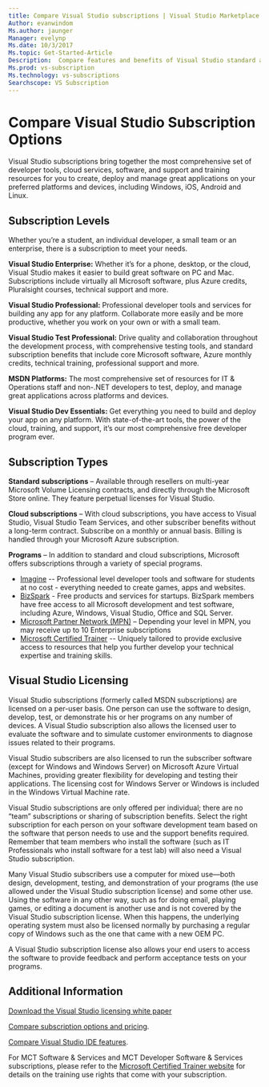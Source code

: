 ```yaml
---
title: Compare Visual Studio subscriptions | Visual Studio Marketplace
Author: evanwindom
Ms.author: jaunger
Manager: evelynp
Ms.date: 10/3/2017
Ms.topic: Get-Started-Article
Description:  Compare features and benefits of Visual Studio standard and cloud subscriptions
Ms.prod: vs-subscription
Ms.technology: vs-subscriptions
Searchscope: VS Subscription
---
```


# Compare Visual Studio Subscription Options

Visual Studio subscriptions bring together the most comprehensive set of developer tools, cloud services, software, and support and training resources for you to create, deploy and manage great applications on your preferred platforms and devices, including Windows, iOS, Android and Linux. 

## Subscription Levels
Whether you’re a student, an individual developer, a small team or an enterprise, there is a subscription to meet your needs. 

**Visual Studio Enterprise:**  Whether it’s for a phone, desktop, or the cloud, Visual Studio makes it easier to build great software on PC and Mac. Subscriptions include virtually all Microsoft software, plus Azure credits, Pluralsight courses, technical support and more.

**Visual Studio Professional:**  Professional developer tools and services for building any app for any platform. Collaborate more easily and be more productive, whether you work on your own or with a small team.

**Visual Studio Test Professional:**  Drive quality and collaboration throughout the development process, with comprehensive testing tools, and standard subscription benefits that include core Microsoft software, Azure monthly credits, technical training, professional support and more.

**MSDN Platforms:**  The most comprehensive set of resources for IT & Operations staff and non-.NET developers to test, deploy, and manage great applications across platforms and devices.

**Visual Studio Dev Essentials:**   Get everything you need to build and deploy your app on any platform. With state-of-the-art tools, the power of the cloud, training, and support, it’s our most comprehensive free developer program ever.  

## Subscription Types
**Standard subscriptions** – Available through resellers on multi-year Microsoft Volume Licensing contracts, and directly through the Microsoft Store online.  They feature perpetual licenses for Visual Studio. 

**Cloud subscriptions** – With cloud subscriptions, you have access to Visual Studio, Visual Studio Team Services, and other subscriber benefits without a long-term contract.  Subscribe on a monthly or annual basis. Billing is handled through your Microsoft Azure subscription. 

**Programs** – In addition to standard and cloud subscriptions, Microsoft offers subscriptions through a variety of special programs.

- [Imagine](https://imagine.microsoft.com/en-us/about) -- Professional level developer tools and software for students at no cost - everything needed to create games, apps and websites.
- [BizSpark](https://bizspark.microsoft.com/About/Offers) - Free products and services for startups.  BizSpark members have free access to all Microsoft development and test software, including Azure, Windows, Visual Studio, Office and SQL Server. 
- [Microsoft Partner Network (MPN)](https://partner.microsoft.com/en-us)  – Depending your level in MPN, you may receive up to 10 Enterprise subscriptions 
- [Microsoft Certified Trainer](https://www.microsoft.com/en-us/learning/mct-certification.aspx) -- Uniquely tailored to provide exclusive access to resources that help you further develop your technical expertise and training skills.

## Visual Studio Licensing
Visual Studio subscriptions (formerly called MSDN subscriptions) are licensed on a per-user basis. One person can use the software to design, develop, test, or demonstrate his or her programs on any number of devices. A Visual Studio subscription also allows the licensed user to evaluate the software and to simulate customer environments to diagnose issues related to their programs.

Visual Studio subscribers are also licensed to run the subscriber software (except for Windows and Windows Server) on Microsoft Azure Virtual Machines, providing greater flexibility for developing and testing their applications. The licensing cost for Windows Server or Windows is included in the Windows Virtual Machine rate.

Visual Studio subscriptions are only offered per individual; there are no “team” subscriptions or sharing of subscription benefits.  Select the right subscription for each person on your software development team based on the software that person needs to use and the support benefits required. Remember that team members who install the software (such as IT Professionals who install software for a test lab) will also need a Visual Studio subscription. 

Many Visual Studio subscribers use a computer for mixed use—both design, development, testing, and demonstration of your programs (the use allowed under the Visual Studio subscription license) and some other use. Using the software in any other way, such as for doing email, playing games, or editing a document is another use and is not covered by the Visual Studio subscription license. When this happens, the underlying operating system must also be licensed normally by purchasing a regular copy of Windows such as the one that came with a new OEM PC.

A Visual Studio subscription license also allows your end users to access the software to provide feedback and perform acceptance tests on your programs.

## Additional Information
[Download the Visual Studio licensing white paper](https://www.microsoft.com/downloads/details.aspx?displaylang=en&FamilyID=2b1504e6-0bf1-46da-be0e-85cc792c6b9d)

[Compare subscription options and pricing](https://www.visualstudio.com/pricing).

[Compare Visual Studio IDE features](https://www.visualstudio.com/vs/compare/).

For MCT Software & Services and MCT Developer Software & Services subscriptions, please refer to the [Microsoft Certified Trainer website](https://www.microsoft.com/learning/en-us/mct-certification.aspx#item-ID0EFAAAAACA) for details on the training use rights that come with your subscription.  